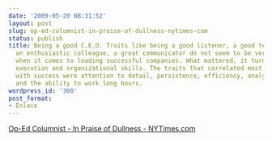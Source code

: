 ```yaml
---
date: '2009-05-20 08:31:52'
layout: post
slug: op-ed-columnist-in-praise-of-dullness-nytimes-com
status: publish
title: Being a good C.E.O. Traits like being a good listener, a good team builder,
  an enthusiastic colleague, a great communicator do not seem to be very important
  when it comes to leading successful companies. What mattered, it turned out, were
  execution and organizational skills. The traits that correlated most powerfully
  with success were attention to detail, persistence, efficiency, analytic thoroughness
  and the ability to work long hours.
wordpress_id: '360'
post_format:
- Enlace
---
```


[Op-Ed Columnist - In Praise of Dullness - NYTimes.com](http://www.nytimes.com/2009/05/19/opinion/19brooks.html?_r=3&partner=rss&emc=rss)
